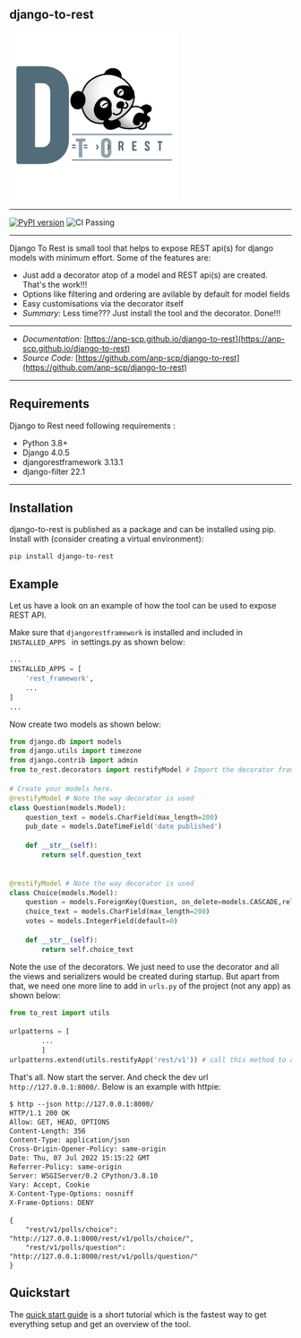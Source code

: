 ## django-to-rest
<!--![Django To Rest](docs/img/large_logo_black.png)-->
<img src="docs/img/large_logo_black.png" width="300" />

* * *
[![PyPI version](https://badge.fury.io/py/django-to-rest.svg)](https://badge.fury.io/py/django-to-rest) ![CI Passing](https://github.com/anp-scp/django-to-rest/actions/workflows/release.yml/badge.svg)
* * *
Django To Rest is small tool that helps to expose REST api(s) for
django models with minimum effort. Some of the features are:

* Just add a decorator atop of a model and REST api(s) are created. That's the work!!!
* Options like filtering and ordering are avilable by default for model fields
* Easy customisations via the decorator itself
* *Summary:* Less time??? Just install the tool and the decorator. Done!!!

* * *
* *Documentation:* [https://anp-scp.github.io/django-to-rest](https://anp-scp.github.io/django-to-rest)
* *Source Code:* [https://github.com/anp-scp/django-to-rest](https://github.com/anp-scp/django-to-rest)
* * *

## **Requirements**

Django to Rest need following requirements :

* Python 3.8+
* Django 4.0.5
* djangorestframework 3.13.1
* django-filter 22.1

* * *

## **Installation**

django-to-rest is published as a package and can be installed using pip. Install with (consider creating a virtual environment):

    pip install django-to-rest

## **Example**

Let us have a look on an example of how the tool can be used to expose REST API.

Make sure that `djangorestframework` is installed and included in `INSTALLED_APPS ` in settings.py as shown below:
```py title="settings.py" linenums="1"
...
INSTALLED_APPS = [
    'rest_framework',
    ...
]
...
```
Now create two models as shown below:
```py title="models.py" linenums="1"
from django.db import models
from django.utils import timezone
from django.contrib import admin
from to_rest.decorators import restifyModel # Import the decorator from the library

# Create your models here.
@restifyModel # Note the way decorator is used
class Question(models.Model):
    question_text = models.CharField(max_length=200)
    pub_date = models.DateTimeField('date published')

    def __str__(self):
        return self.question_text


@restifyModel # Note the way decorator is used
class Choice(models.Model):
    question = models.ForeignKey(Question, on_delete=models.CASCADE,related_name='choices')
    choice_text = models.CharField(max_length=200)
    votes = models.IntegerField(default=0)

    def __str__(self):
        return self.choice_text
```

Note the use of the decorators. We just need to use the decorator and all the views and serializers would be created during startup. But apart from that, we need one more line to add in `urls.py` of the project (not any app) as shown below:
```py title="urls.py" linenums="1"
from to_rest import utils

urlpatterns = [
        ...
        ]
urlpatterns.extend(utils.restifyApp('rest/v1')) # call this method to add the urls in url patterns. Here the parameter 'rest/v1' is the prefix to be used in the url.
```

That's all. Now start the server. And check the dev url `http://127.0.0.1:8000/`. Below is an example with httpie:

    $ http --json http://127.0.0.1:8000/
    HTTP/1.1 200 OK
    Allow: GET, HEAD, OPTIONS
    Content-Length: 356
    Content-Type: application/json
    Cross-Origin-Opener-Policy: same-origin
    Date: Thu, 07 Jul 2022 15:15:22 GMT
    Referrer-Policy: same-origin
    Server: WSGIServer/0.2 CPython/3.8.10
    Vary: Accept, Cookie
    X-Content-Type-Options: nosniff
    X-Frame-Options: DENY

    {
        "rest/v1/polls/choice": "http://127.0.0.1:8000/rest/v1/polls/choice/",
        "rest/v1/polls/question": "http://127.0.0.1:8000/rest/v1/polls/question/"
    }

## **Quickstart**

The [quick start guide](https://anp-scp.github.io/django-to-rest/quickstart/) is a short tutorial which is the fastest way to get everything setup and get an overview of the tool.
